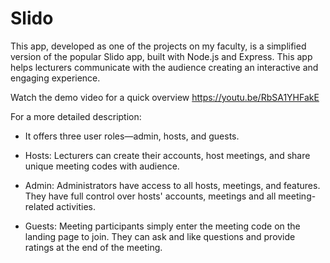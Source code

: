# Slido
This app, developed as one of the projects on my faculty, is a simplified version of the popular Slido app, built with Node.js and Express. This app helps lecturers communicate with the audience creating an interactive and engaging experience. 

Watch the demo video for a quick overview https://youtu.be/RbSA1YHFakE

For a more detailed description:

- It offers three user roles—admin, hosts, and guests.

- Hosts: Lecturers can create their accounts, host meetings, and share unique meeting codes with audience.

- Admin: Administrators have access to all hosts, meetings, and features. They have full control over hosts' accounts, meetings and all meeting-related activities.

- Guests: Meeting participants simply enter the meeting code on the landing page to join. They can ask and like questions and provide ratings at the end of the meeting.
